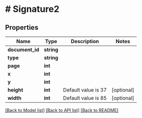 # # Signature2

## Properties

Name | Type | Description | Notes
------------ | ------------- | ------------- | -------------
**document_id** | **string** |  |
**type** | **string** |  |
**page** | **int** |  |
**x** | **int** |  |
**y** | **int** |  |
**height** | **int** | Default value is 37 | [optional]
**width** | **int** | Default value is 85 | [optional]

[[Back to Model list]](../../README.md#models) [[Back to API list]](../../README.md#endpoints) [[Back to README]](../../README.md)
